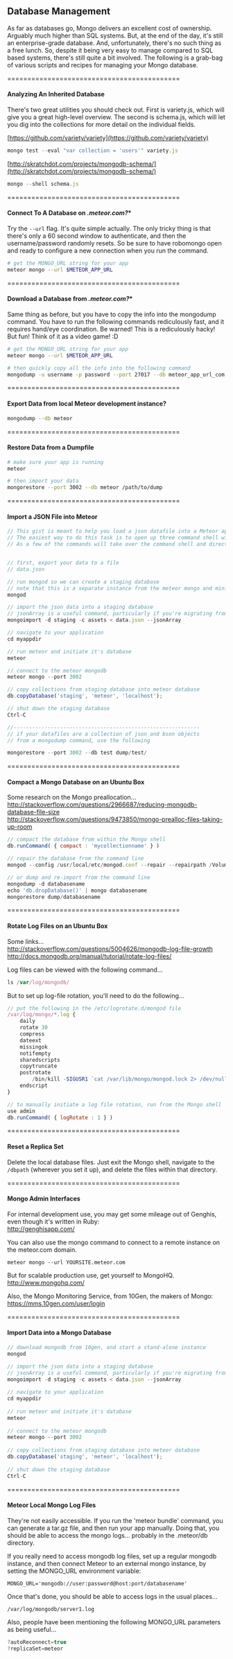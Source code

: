 ## Database Management  

As far as databases go, Mongo delivers an excellent cost of ownership.  Arguably much higher than SQL systems.  But, at the end of the day, it's still an enterprise-grade database.  And, unfortunately, there's no such thing as a free lunch.  So, despite it being very easy to manage compared to SQL based systems, there's still quite a bit involved.  The following is a grab-bag of various scripts and recipes for managing your Mongo database.    

===========================================
#### Analyzing An Inherited Database  

There's two great utilities you should check out.  First is variety.js, which will give you a great high-level overview.  The second is schema.js, which will let you dig into the collections for more detail on the individual fields.  

[https://github.com/variety/variety](https://github.com/variety/variety)  
````js
mongo test --eval "var collection = 'users'" variety.js
````

[http://skratchdot.com/projects/mongodb-schema/](http://skratchdot.com/projects/mongodb-schema/)
````js
mongo --shell schema.js 
````


===========================================
#### Connect To A Database on *.meteor.com?**  

Try the ``--url`` flag.  It's quite simple actually.  The only tricky thing is that there's only a 60 second window to authenticate, and then the username/password randomly resets.  So be sure to have robomongo open and ready to configure a new connection when you run the command.  

````sh
# get the MONGO_URL string for your app  
meteor mongo --url $METEOR_APP_URL
````

===========================================
#### Download a Database from *.meteor.com?**  

Same thing as before, but you have to copy the info into the mongodump command.  You have to run the following commands rediculously fast, and it requires hand/eye coordination.  Be warned!  This is a rediculously hacky!  But fun!  Think of it as a video game!  :D

````sh
# get the MONGO_URL string for your app  
meteor mongo --url $METEOR_APP_URL

# then quickly copy all the info into the following command
mongodump -u username -p password --port 27017 --db meteor_app_url_com --host production-db-b1.meteor.io
````

===========================================
####  Export Data from local Meteor development instance?  

````sh
mongodump --db meteor
````

===========================================
#### Restore Data from a Dumpfile

````sh
# make sure your app is running
meteor

# then import your data
mongorestore --port 3002 --db meteor /path/to/dump
````


===========================================
#### Import a JSON File into Meteor

````js
// This gist is meant to help you load a json datafile into a Meteor application.  More specifically, it's useful to migrate or bootstrap a Mongo datacollection.
// The easiest way to do this task is to open up three command shell windows.  
// As a few of the commands will take over the command shell and direct their output to stdout.  


// first, export your data to a file
// data.json

// run mongod so we can create a staging database
// note that this is a separate instance from the meteor mongo and minimongo instances
mongod

// import the json data into a staging database
// jsonArray is a useful command, particularly if you're migrating from SQL
mongoimport -d staging -c assets < data.json --jsonArray

// navigate to your application
cd myappdir

// run meteor and initiate it's database
meteor

// connect to the meteor mongodb
meteor mongo --port 3002

// copy collections from staging database into meteor database
db.copyDatabase('staging', 'meteor', 'localhost');

// shut down the staging database
Ctrl-C

//------------------------------------------------------------
// if your datafiles are a collection of json and bson objects 
// from a mongodump command, use the following

mongorestore --port 3002 --db test dump/test/
````

===========================================
#### Compact a Mongo Database on an Ubuntu Box

Some research on the Mongo preallocation...  
http://stackoverflow.com/questions/2966687/reducing-mongodb-database-file-size  
http://stackoverflow.com/questions/9473850/mongo-prealloc-files-taking-up-room   

````js
// compact the database from within the Mongo shell
db.runCommand( { compact : 'mycollectionname' } )

// repair the database from the command line
mongod --config /usr/local/etc/mongod.conf --repair --repairpath /Volumes/X/mongo_repair --nojournal

// or dump and re-import from the command line
mongodump -d databasename
echo 'db.dropDatabase()' | mongo databasename
mongorestore dump/databasename
````

===========================================
#### Rotate Log Files on an Ubuntu Box

Some links...  
http://stackoverflow.com/questions/5004626/mongodb-log-file-growth  
http://docs.mongodb.org/manual/tutorial/rotate-log-files/  

Log files can be viewed with the following command...
````js
ls /var/log/mongodb/
````

But to set up log-file rotation, you'll need to do the following...  
````js
// put the following in the /etc/logrotate.d/mongod file
/var/log/mongo/*.log {
    daily
    rotate 30
    compress
    dateext
    missingok
    notifempty
    sharedscripts
    copytruncate
    postrotate
        /bin/kill -SIGUSR1 `cat /var/lib/mongo/mongod.lock 2> /dev/null` 2> /dev/null || true
    endscript
}

// to manually initiate a log file rotation, run from the Mongo shell
use admin
db.runCommand( { logRotate : 1 } )
````
===========================================
#### Reset a Replica Set  
Delete the local database files.  Just exit the Mongo shell, navigate to the ``/dbpath`` (wherever you set it up), and delete the files within that directory.   


===========================================
#### Mongo Admin Interfaces

For internal development use, you may get some mileage out of Genghis, even though it's written in Ruby:  
http://genghisapp.com/   

You can also use the mongo command to connect to a remote instance on the meteor.com domain.
````
meteor mongo --url YOURSITE.meteor.com
````

But for scalable production use, get yourself to MongoHQ.    
http://www.mongohq.com/  

Also, the Mongo Monitoring Service, from 10Gen, the makers of Mongo:  
https://mms.10gen.com/user/login


===========================================
#### Import Data into a Mongo Database  

````js
// download mongodb from 10gen, and start a stand-alone instance
mongod

// import the json data into a staging database
// jsonArray is a useful command, particularly if you're migrating from SQL
mongoimport -d staging -c assets < data.json --jsonArray
 
// navigate to your application
cd myappdir
 
// run meteor and initiate it's database
meteor
 
// connect to the meteor mongodb
meteor mongo --port 3002
 
// copy collections from staging database into meteor database
db.copyDatabase('staging', 'meteor', 'localhost');
 
// shut down the staging database
Ctrl-C
````

===========================================
#### Meteor Local Mongo Log Files 

They're not easily accessible.  If you run the 'meteor bundle' command, you can generate a tar.gz file, and then run your app manually.  Doing that, you should be able to access the mongo logs... probably in the .meteor/db directory.  

If you really need to access mongodb log files, set up a regular mongodb instance, and then connect Meteor to an external mongo instance, by setting the MONGO_URL environment variable:  
````
MONGO_URL='mongodb://user:password@host:port/databasename'
````

Once that's done, you should be able to access logs in the usual places...  
````
/var/log/mongodb/server1.log
````

Also, people have been mentioning the following MONGO_URL parameters as being useful...   
````js
?autoReconnect=true
?replicaSet=meteor
````


